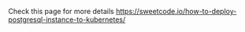 
Check this page for more details
https://sweetcode.io/how-to-deploy-postgresql-instance-to-kubernetes/